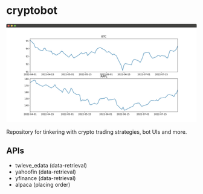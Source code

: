 # cryptobot
![projectimage](img/plotter.jpg)

Repository for tinkering with crypto trading strategies, bot UIs and more.

## APIs
* twleve_edata (data-retrieval)
* yahoofin (data-retrieval)
* yfinance (data-retrieval)
* alpaca (placing order)